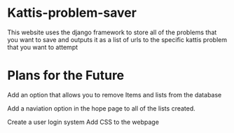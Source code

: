 # Kattis-problem-saver
This website uses the django framework to store all of the problems that you want to save and outputs it as a list of urls to the specific kattis problem that you want to attempt

# Plans for the Future
<p>Add an option that allows you to remove Items and lists from the database</p>
<p>Add a naviation option in the hope page to all of the lists created.</p> 
Create a user login system 
Add CSS to the webpage
